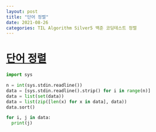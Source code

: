 ```yaml
---
layout: post
title: "단어 정렬"
date: 2021-08-26
categories: TIL Algorithm Silver5 백준 코딩테스트 정렬
---
```


# [단어 정렬](https://www.acmicpc.net/problem/1181)

```python
import sys

n = int(sys.stdin.readline())
data = [sys.stdin.readline().strip() for i in range(n)]
data = list(set(data))
data = list(zip([len(x) for x in data], data))
data.sort()

for i, j in data:
  print(j)
```
